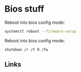 # Bios stuff


Reboot into bios config mode:
```bash
systemctl reboot --firmware-setup
```

Reboot into bios config mode:
```
shutdown /r /t 0 /fw
```



## Links


